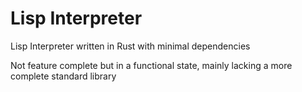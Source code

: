 # Lisp Interpreter

Lisp Interpreter written in Rust with minimal dependencies

Not feature complete but in a functional state, mainly lacking a more complete standard library
